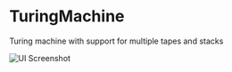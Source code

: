 TuringMachine
=============

Turing machine with support for multiple tapes and stacks

![UI Screenshot](http://i.imgur.com/WnnKfiT.png "UI Screenshot")

